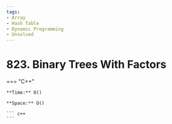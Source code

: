 ```yaml
---
tags:
- Array
- Hash Table
- Dynamic Programming
- Unsolved
---
```



# 823. Binary Trees With Factors

=== "C++"

    **Time:** O()

    **Space:** O()

    ``` c++
    ```